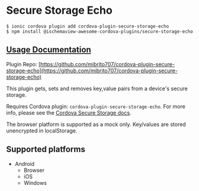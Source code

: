 # Secure Storage Echo

```text
$ ionic cordova plugin add cordova-plugin-secure-storage-echo
$ npm install @ischemaview-awesome-cordova-plugins/secure-storage-echo
```

## [Usage Documentation](https://danielsogl.gitbook.io/awesome-cordova-plugins/plugins/secure-storage-echo/)

Plugin Repo: [https://github.com/mibrito707/cordova-plugin-secure-storage-echo](https://github.com/mibrito707/cordova-plugin-secure-storage-echo)

This plugin gets, sets and removes key,value pairs from a device's secure storage.

Requires Cordova plugin: `cordova-plugin-secure-storage-echo`. For more info, please see the [Cordova Secure Storage docs](https://github.com/mibrito707/cordova-plugin-secure-storage-echo).

The browser platform is supported as a mock only. Key/values are stored unencrypted in localStorage.

## Supported platforms

* Android
  * Browser
  * iOS
  * Windows

